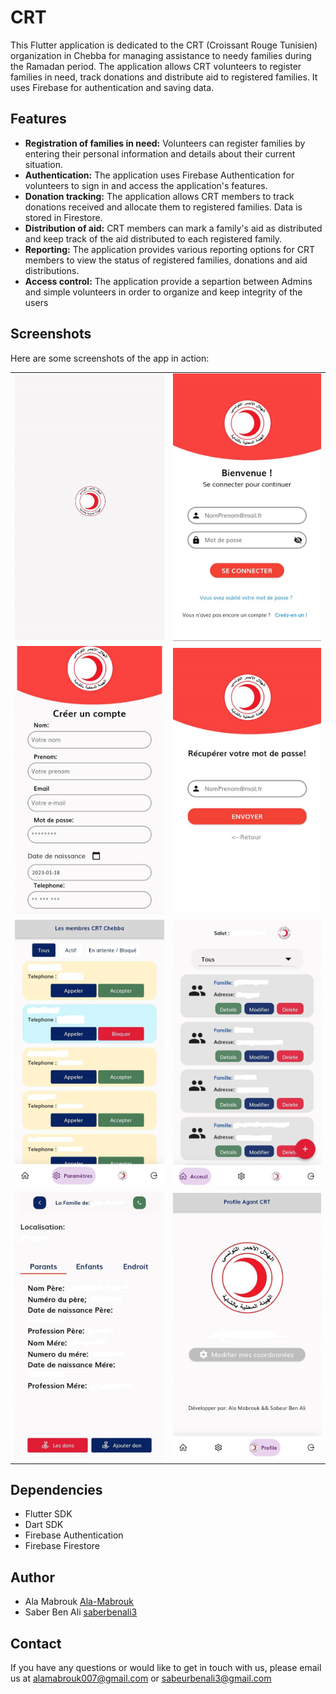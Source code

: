 
# CRT
This Flutter application is dedicated to the CRT (Croissant Rouge Tunisien) organization in Chebba for managing assistance to needy families during the Ramadan period. The application allows CRT volunteers to register families in need, track donations and distribute aid to registered families. It uses Firebase for authentication and saving data.

## Features
- **Registration of families in need:** Volunteers can register families by entering their personal information and details about their current situation.
- **Authentication:** The application uses Firebase Authentication for volunteers to sign in and access the application's features.
- **Donation tracking:** The application allows CRT members to track donations received and allocate them to registered families. Data is stored in Firestore.
- **Distribution of aid:** CRT members can mark a family's aid as distributed and keep track of the aid distributed to each registered family.
- **Reporting:** The application provides various reporting options for CRT members to view the status of registered families, donations and aid distributions.
- **Access control:** The application provide a separtion between Admins and simple volunteers in order to organize and keep integrity of the users  
## Screenshots

Here are some screenshots of the app in action:

| | |
|--------------|--------------|
|![Screenshot of the app's splash screen](screenshot/splsh.jpg)|![Screenshot of the app's login screen](screenshot/login.jpg)|
|![Screenshot of the app's sign up screen](screenshot/signup.jpg)|![Screenshot of the app's forgetPass screen](screenshot/forgetPass.jpg)|
|![Screenshot of the app's listUser screen](screenshot/listUser.jpg)|![Screenshot of the app's ListFamily](screenshot/listFamily.jpg)|
|![Screenshot of the app's detailsFamily ](screenshot/detailsFamily.jpg)|![Screenshot of the app's updateProfile](screenshot/updateProfile.jpg)|



## Dependencies
- Flutter SDK
- Dart SDK
- Firebase Authentication
- Firebase Firestore


## Author
- Ala Mabrouk [Ala-Mabrouk](https://github.com/Ala-Mabrouk)
- Saber Ben Ali [saberbenali3](https://github.com/saberbenali3)    
## Contact

If you have any questions or would like to get in touch with us, please email us at [alamabrouk007@gmail.com](mailto:alamabrouk007@gmail.com) or [sabeurbenali3@gmail.com](mailto:sabeurbenali3@gmail.com)



